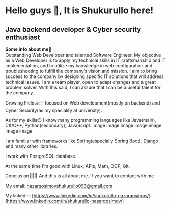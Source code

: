 <h1>Hello guys 👋, It is Shukurullo here!</h1>
<h2>Java backend developer & Cyber security enthusiast</h2>
<b>Some info about me📃</b><br>
<span>Outstanding Web Developer and talented Software Engineer. My objective as a Web Developer is to apply my technical skills in IT craftsmanship and IT implementation, and to utilize my knowledge in web configuration and troubleshooting to fulfill the company’s vision and mission. I aim to bring success to the company by designing specific IT solutions that will address technical issues. I am a team player, open to adapt changes and a great problem solver. With this said, I can assure that I can be a useful talent for the company.</span>

Growing Fields📈
I focused on Web development(mostly on backend) and Cyber Security(as my speciality at university).

As for my skills😉
I know many programming languages like Java(main), C#/C++, Python(secondary), JavaScript.
image image image image image image image

I am familiar with frameworks like Spring(especially Spring Boot), Django and many other libraries.
      

I work with PostgreSQL database.
 

At the same time I'm good with Linux, APIs, Math, OOP, Git.
   

Conclusion💁🏻‍♂️
And this is all about me. If you want to contact with me

My email: nazarqosimovshukurullo093@gmail.com

My linkedin: [https://www.linkedin.com/in/shukurullo-nazarqosimov/](https://www.linkedin.com/in/shukurullo-nazarqosimov/)
